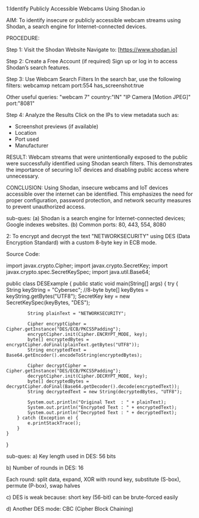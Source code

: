 1:Identify Publicly Accessible Webcams Using Shodan.io

AIM:
To identify insecure or publicly accessible webcam streams using Shodan, a search engine for Internet-connected devices.

PROCEDURE:

Step 1: Visit the Shodan Website
Navigate to: [https://www.shodan.io]

Step 2: Create a Free Account (if required)
Sign up or log in to access Shodan’s search features.

Step 3: Use Webcam Search Filters
In the search bar, use the following filters:
webcamxp
netcam
port:554 has_screenshot:true

Other useful queries:
"webcam 7" country:"IN"
"IP Camera [Motion JPEG]" port:"8081"

Step 4: Analyze the Results
Click on the IPs to view metadata such as:

* Screenshot previews (if available)
* Location
* Port used
* Manufacturer

RESULT:
Webcam streams that were unintentionally exposed to the public were successfully identified using Shodan search filters. This demonstrates the importance of securing IoT devices and disabling public access where unnecessary.

CONCLUSION:
Using Shodan, insecure webcams and IoT devices accessible over the internet can be identified. This emphasizes the need for proper configuration, password protection, and network security measures to prevent unauthorized access.

sub-ques:
(a) Shodan is a search engine for Internet-connected devices; Google indexes websites.
(b) Common ports: 80, 443, 554, 8080


2: To encrypt and decrypt the text "NETWORKSECURITY" using DES (Data Encryption Standard) with a custom 8-byte key in ECB mode.

Source Code:

import javax.crypto.Cipher;
import javax.crypto.SecretKey;
import javax.crypto.spec.SecretKeySpec;
import java.util.Base64;

public class DESExample {
    public static void main(String[] args) {
        try {
            String keyString = "Cybersec"; //8-byte
            byte[] keyBytes = keyString.getBytes("UTF8");
            SecretKey key = new SecretKeySpec(keyBytes, "DES");

            String plainText = "NETWORKSECURITY";

            Cipher encryptCipher = Cipher.getInstance("DES/ECB/PKCS5Padding");
            encryptCipher.init(Cipher.ENCRYPT_MODE, key);
            byte[] encryptedBytes = encryptCipher.doFinal(plainText.getBytes("UTF8"));
            String encryptedText = Base64.getEncoder().encodeToString(encryptedBytes);

            Cipher decryptCipher = Cipher.getInstance("DES/ECB/PKCS5Padding");
            decryptCipher.init(Cipher.DECRYPT_MODE, key);
            byte[] decryptedBytes = decryptCipher.doFinal(Base64.getDecoder().decode(encryptedText));
            String decryptedText = new String(decryptedBytes, "UTF8");

            System.out.println("Original Text  : " + plainText);
            System.out.println("Encrypted Text : " + encryptedText);
            System.out.println("Decrypted Text : " + decryptedText);
        } catch (Exception e) {
            e.printStackTrace();
        }
    }
}

sub-ques:
a) Key length used in DES: 56 bits

b) Number of rounds in DES: 16

Each round: split data, expand, XOR with round key, substitute (S-box), permute (P-box), swap halves

c) DES is weak because: short key (56-bit) can be brute-forced easily

d) Another DES mode: CBC (Cipher Block Chaining)

